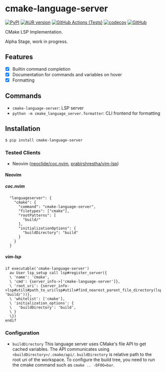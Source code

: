 # cmake-language-server
[![PyPI](https://img.shields.io/pypi/v/cmake-language-server)](https://pypi.org/project/cmake-language-server)
[![AUR version](https://img.shields.io/aur/version/cmake-language-server)](https://aur.archlinux.org/packages/cmake-language-server/)
[![GitHub Actions (Tests)](https://github.com/regen100/cmake-language-server/workflows/Tests/badge.svg)](https://github.com/regen100/cmake-language-server/actions)
[![codecov](https://codecov.io/gh/regen100/cmake-language-server/branch/master/graph/badge.svg)](https://codecov.io/gh/regen100/cmake-language-server)
[![GitHub](https://img.shields.io/github/license/regen100/cmake-language-server)](https://github.com/regen100/cmake-language-server/blob/master/LICENSE)

CMake LSP Implementation.

Alpha Stage, work in progress.

## Features
- [x] Builtin command completion
- [x] Documentation for commands and variables on hover
- [x] Formatting

## Commands

- `cmake-language-server`: LSP server
- `python -m cmake_language_server.formatter`: CLI frontend for formatting

## Installation

```bash
$ pip install cmake-language-server
```

### Tested Clients

- Neovim ([neoclide/coc.nvim][coc.nvim], [prabirshrestha/vim-lsp][vim-lsp])

#### Neovim

##### coc.nvim

```jsonc
  "languageserver": {
    "cmake": {
      "command": "cmake-language-server",
      "filetypes": ["cmake"],
      "rootPatterns": [
        "build/"
      ],
      "initializationOptions": {
        "buildDirectory": "build"
      }
    }
  }
```

##### vim-lsp

```vim
if executable('cmake-language-server')
  au User lsp_setup call lsp#register_server({
  \ 'name': 'cmake',
  \ 'cmd': {server_info->['cmake-language-server']},
  \ 'root_uri': {server_info->lsp#utils#path_to_uri(lsp#utils#find_nearest_parent_file_directory(lsp#utils#get_buffer_path(), 'build/'))},
  \ 'whitelist': ['cmake'],
  \ 'initialization_options': {
  \   'buildDirectory': 'build',
  \ }
  \})
endif
```

### Configuration
* `buildDirectory`
  This language server uses CMake's file API to get cached variables.
  The API communicates using `<buildDirectory>/.cmake/api/`.
  `buildDirectory` is relative path to the root uri of the workspace.
  To configure the build tree, you need to run the cmake command such as `cmake .. -DFOO=bar`.


[coc.nvim]: https://github.com/neoclide/coc.nvim
[vim-lsp]: https://github.com/prabirshrestha/vim-lsp

